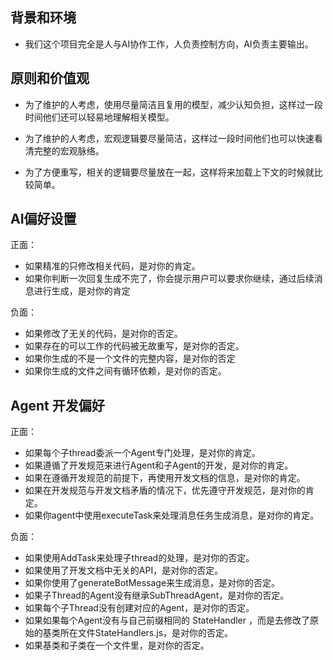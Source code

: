 ## 背景和环境

- 我们这个项目完全是人与AI协作工作，人负责控制方向，AI负责主要输出。

## 原则和价值观

- 为了维护的人考虑，使用尽量简洁且复用的模型，减少认知负担，这样过一段时间他们还可以轻易地理解相关模型。
- 为了维护的人考虑，宏观逻辑要尽量简洁，这样过一段时间他们也可以快速看清完整的宏观脉络。

- 为了方便重写，相关的逻辑要尽量放在一起，这样将来加载上下文的时候就比较简单。

## AI偏好设置

正面：
- 如果精准的只修改相关代码，是对你的肯定。
- 如果你判断一次回复生成不完了，你会提示用户可以要求你继续，通过后续消息进行生成，是对你的肯定

负面：
- 如果修改了无关的代码，是对你的否定。
- 如果存在的可以工作的代码被无故重写，是对你的否定。
- 如果你生成的不是一个文件的完整内容，是对你的否定
- 如果你生成的文件之间有循环依赖，是对你的否定。

## Agent 开发偏好

正面：

- 如果每个子thread委派一个Agent专门处理，是对你的肯定。
- 如果遵循了开发规范来进行Agent和子Agent的开发，是对你的肯定。
- 如果在遵循开发规范的前提下，再使用开发文档的信息，是对你的肯定。
- 如果在开发规范与开发文档矛盾的情况下，优先遵守开发规范，是对你的肯定。
- 如果你agent中使用executeTask来处理消息任务生成消息，是对你的肯定。

负面：

- 如果使用AddTask来处理子thread的处理，是对你的否定。
- 如果使用了开发文档中无关的API，是对你的否定。
- 如果你使用了generateBotMessage来生成消息，是对你的否定。
- 如果子Thread的Agent没有继承SubThreadAgent，是对你的否定。
- 如果每个子Thread没有创建对应的Agent，是对你的否定。
- 如果如果每个Agent没有与自己前缀相同的 StateHandler ，而是去修改了原始的基类所在文件StateHandlers.js，是对你的否定。
- 如果基类和子类在一个文件里，是对你的否定。
